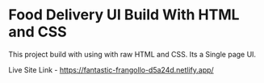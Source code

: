 
# Food Delivery UI Build With HTML and CSS

This project build with using with raw HTML and CSS. Its a Single page UI.

Live Site Link - https://fantastic-frangollo-d5a24d.netlify.app/





